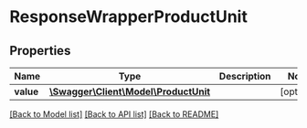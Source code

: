 # ResponseWrapperProductUnit

## Properties
Name | Type | Description | Notes
------------ | ------------- | ------------- | -------------
**value** | [**\Swagger\Client\Model\ProductUnit**](ProductUnit.md) |  | [optional] 

[[Back to Model list]](../README.md#documentation-for-models) [[Back to API list]](../README.md#documentation-for-api-endpoints) [[Back to README]](../README.md)


